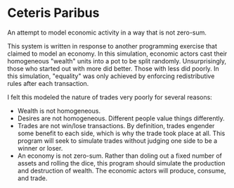 Ceteris Paribus
===============

An attempt to model economic activity in a way that is not zero-sum.

This system is written in response to another programming exercise that claimed to model an economy. In this simulation, economic actors cast their homogeneous "wealth" units into a pot to be split randomly. Unsurprisingly, those who started out with more did better. Those with less did poorly. In this simulation, "equality" was only achieved by enforcing redistributive rules after each transaction.

I felt this modeled the nature of trades very poorly for several reasons:

* Wealth is not homogeneous.
* Desires are not homogeneous. Different people value things differently.
* Trades are not win/lose transactions. By definition, trades engender some benefit to each side, which is why the trade took place at all. This program will seek to simulate trades without judging one side to be a winner or loser.
* An economy is not zero-sum. Rather than doling out a fixed number of assets and rolling the dice, this program should simulate the production and destruction of wealth. The economic actors will produce, consume, and trade.